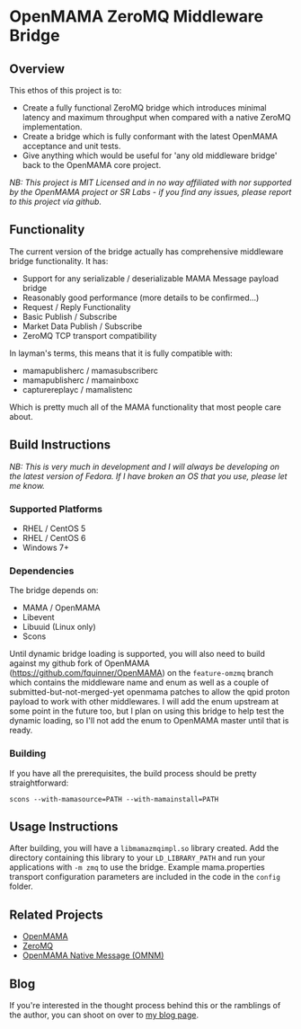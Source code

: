 # OpenMAMA ZeroMQ Middleware Bridge

## Overview

This ethos of this project is to:

* Create a fully functional ZeroMQ bridge which introduces minimal latency and
  maximum throughput when compared with a native ZeroMQ implementation.
* Create a bridge which is fully conformant with the latest OpenMAMA acceptance
  and unit tests.
* Give anything which would be useful for 'any old middleware bridge' back to
  the OpenMAMA core project.

*NB: This project is MIT Licensed and in no way affiliated with nor supported
by the OpenMAMA project or SR Labs - if you find any issues, please report to
this project via github.*

## Functionality

The current version of the bridge actually has comprehensive middleware bridge
functionality. It has:

* Support for any serializable / deserializable MAMA Message payload bridge
* Reasonably good performance (more details to be confirmed...)
* Request / Reply Functionality
* Basic Publish / Subscribe
* Market Data Publish / Subscribe
* ZeroMQ TCP transport compatibility

In layman's terms, this means that it is fully compatible with:

* mamapublisherc / mamasubscriberc
* mamapublisherc / mamainboxc
* capturereplayc / mamalistenc

Which is pretty much all of the MAMA functionality that most people care about.

## Build Instructions

*NB: This is very much in development and I will always be developing on the
latest version of Fedora. If I have broken an OS that you use, please let me
know.*

### Supported Platforms

* RHEL / CentOS 5
* RHEL / CentOS 6
* Windows 7+

### Dependencies

The bridge depends on:

* MAMA / OpenMAMA
* Libevent
* Libuuid (Linux only)
* Scons

Until dynamic bridge loading is supported, you will also need to build against
my github fork of OpenMAMA (https://github.com/fquinner/OpenMAMA) on the
`feature-omzmq` branch which contains the middleware name and enum as well as
a couple of submitted-but-not-merged-yet openmama patches to allow the qpid
proton payload to work with other middlewares.
I will add the enum upstream at some point in the future too, but I plan on
using this bridge to help test the dynamic loading, so I'll not add the enum
to OpenMAMA master until that is ready.

### Building

If you have all the prerequisites, the build process should be pretty
straightforward:

    scons --with-mamasource=PATH --with-mamainstall=PATH

## Usage Instructions

After building, you will have a `libmamazmqimpl.so` library created. Add the
directory containing this library to your `LD_LIBRARY_PATH` and run your
applications with `-m zmq` to use the bridge. Example mama.properties
transport configuration parameters are included in the code in the `config`
folder.

## Related Projects

* [OpenMAMA](http://openmama.org)
* [ZeroMQ](http://zeromq.org)
* [OpenMAMA Native Message (OMNM)](https://github.com/fquinner/OpenMAMA-omnm)

## Blog

If you're interested in the thought process behind this or the ramblings of the
author, you can shoot on over to [my blog page](http://fquinner.github.io).
